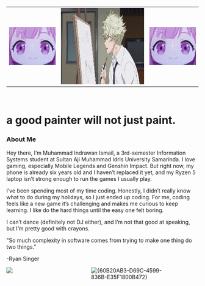 <table>
  <tr>
    <td><img src="rambutPink.jpg" alt="anime" width="200" max-width="100%"/></td>
    <td><img src="yatoraa.gif" alt="anime" height="200" max-width="100%"/><//></td>
    <td><img src="rambutPink.jpg" alt="anime" width="200" max-width="100%"/><//></td>
  </tr>
</table>

<br>
<h1>a good painter will not just paint.</h1>
<h3>About Me</h3>
<p>Hey there, I’m Muhammad Indrawan Ismail, a 3rd-semester Information Systems student at Sultan Aji Muhammad Idris University Samarinda. I love gaming, especially Mobile Legends and Genshin Impact. But right now, my phone is already six years old and I haven’t replaced it yet, and my Ryzen 5 laptop isn’t strong enough to run the games I usually play.

I’ve been spending most of my time coding. Honestly, I didn’t really know what to do during my holidays, so I just ended up coding. For me, coding feels like a new game  it’s challenging and makes me curious to keep learning. I like do the hard things until the easy one felt boring.

I can’t dance (definitely not DJ either), and I’m not that good at speaking, but I’m pretty good with crayons. 

"So much complexity in software comes from trying to make one thing do two things."

-Ryan Singer
</p>

<div style="display: flex; gap:22px;">
<img src="https://i.redd.it/lrfg0sznsfse1.png" width="200" max-width="100%"/>
<img alt="{60B20AB3-D69C-4599-836B-E35F1800B472}" src="https://github.com/user-attachments/assets/bd68dd8a-1352-4879-96d4-79e086b4d3a4" width="200" max-width="100%"/>
</div>

<picture>
